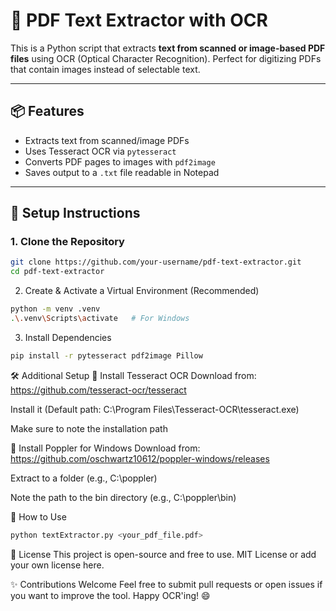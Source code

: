 # 🧾 PDF Text Extractor with OCR

This is a Python script that extracts **text from scanned or image-based PDF files** using OCR (Optical Character Recognition). Perfect for digitizing PDFs that contain images instead of selectable text.

---

## 📦 Features

- Extracts text from scanned/image PDFs
- Uses Tesseract OCR via `pytesseract`
- Converts PDF pages to images with `pdf2image`
- Saves output to a `.txt` file readable in Notepad

---

## 🚀 Setup Instructions

### 1. Clone the Repository

```bash
git clone https://github.com/your-username/pdf-text-extractor.git
cd pdf-text-extractor
```
2. Create & Activate a Virtual Environment (Recommended)
```bash
python -m venv .venv
.\.venv\Scripts\activate   # For Windows
````
3. Install Dependencies
```bash
pip install -r pytesseract pdf2image Pillow
```
🛠️ Additional Setup
📌 Install Tesseract OCR
Download from: https://github.com/tesseract-ocr/tesseract

Install it (Default path: C:\Program Files\Tesseract-OCR\tesseract.exe)

Make sure to note the installation path

📌 Install Poppler for Windows
Download from: https://github.com/oschwartz10612/poppler-windows/releases

Extract to a folder (e.g., C:\poppler)

Note the path to the bin directory (e.g., C:\poppler\bin)

🧠 How to Use
```bash
python textExtractor.py <your_pdf_file.pdf>
```

📃 License
This project is open-source and free to use. MIT License or add your own license here.

✨ Contributions Welcome
Feel free to submit pull requests or open issues if you want to improve the tool. Happy OCR'ing! 😄
